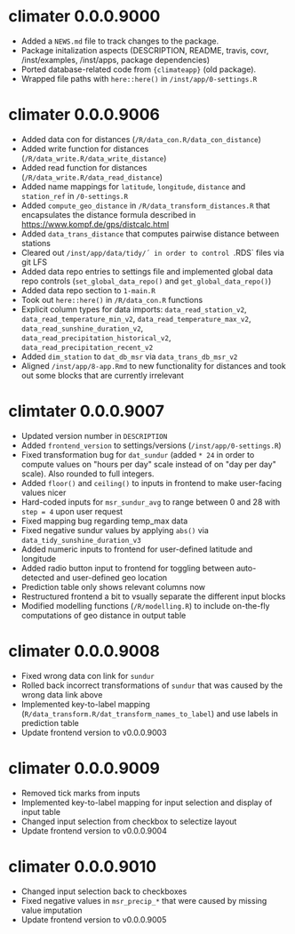# climater 0.0.0.9000

* Added a `NEWS.md` file to track changes to the package.
* Package initalization aspects (DESCRIPTION, README, travis, covr, /inst/examples, /inst/apps, package dependencies)
* Ported database-related code from `{climateapp}` (old package).
* Wrapped file paths with `here::here()` in `/inst/app/0-settings.R`

# climater 0.0.0.9006

* Added data con for distances (`/R/data_con.R/data_con_distance`)
* Added write function for distances (`/R/data_write.R/data_write_distance`)
* Added read function for distances (`/R/data_write.R/data_read_distance`)
* Added  name mappings for `latitude`, `longitude`, `distance` and `station_ref` in `/0-settings.R`
* Added `compute_geo_distance` in `/R/data_transform_distances.R` that encapsulates the distance formula described in https://www.kompf.de/gps/distcalc.html
* Added `data_trans_distance` that computes pairwise distance between stations
* Cleared out `/inst/app/data/tidy/´ in order to control `.RDS` files via git LFS
* Added data repo entries to settings file and implemented global data repo controls (`set_global_data_repo()` and
`get_global_data_repo()`)
* Added data repo section to `1-main.R`
* Took out `here::here()` in `/R/data_con.R` functions
* Explicit column types for data imports: `data_read_station_v2`,
`data_read_temperature_min_v2`, `data_read_temperature_max_v2`,
`data_read_sunshine_duration_v2`, `data_read_precipitation_historical_v2`, `data_read_precipitation_recent_v2`
* Added `dim_station` to `dat_db_msr` via `data_trans_db_msr_v2`
* Aligned `/inst/app/8-app.Rmd` to new functionality for distances and took out
some blocks that are currently irrelevant

# climtater 0.0.0.9007

* Updated version number in `DESCRIPTION`
* Added `frontend_version` to settings/versions (`/inst/app/0-settings.R`)
* Fixed transformation bug for `dat_sundur` (added `* 24` in order to compute
values on "hours per day" scale instead of on "day per day" scale). Also rounded
to full integers.
* Added `floor()` and `ceiling()` to inputs in frontend to make user-facing
values nicer
* Hard-coded inputs for `msr_sundur_avg` to range between 0 and 28 with `step =
4` upon user request
* Fixed mapping bug regarding temp_max data 
* Fixed negative sundur values by applying `abs()` via
`data_tidy_sunshine_duration_v3`
* Added numeric inputs to frontend for user-defined latitude and longitude 
* Added radio button input to frontend for toggling between auto-detected and user-defined geo location
* Prediction table only shows relevant columns now
* Restructured frontend a bit to vsually separate the different input blocks 
* Modified modelling functions (`/R/modelling.R`) to include on-the-fly
computations of geo distance in output table

# climater 0.0.0.9008

* Fixed wrong data con link for `sundur`
* Rolled back incorrect transformations of `sundur` that was caused by the wrong
data link above
* Implemented key-to-label mapping
(`R/data_transform.R/dat_transform_names_to_label`) and use labels in prediction
table
* Update frontend version to v0.0.0.9003

# climater 0.0.0.9009

* Removed tick marks from inputs
* Implemented key-to-label mapping for input selection and display of input table
* Changed input selection from checkbox to selectize layout
* Update frontend version to v0.0.0.9004

# climater 0.0.0.9010

* Changed input selection back to checkboxes
* Fixed negative values in `msr_precip_*` that were caused by missing value
imputation
* Update frontend version to v0.0.0.9005
